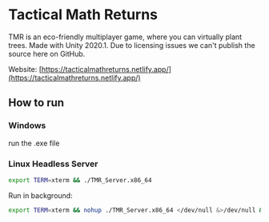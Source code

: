 # Tactical Math Returns

TMR is an eco-friendly multiplayer game, where you can virtually plant trees. Made with Unity 2020.1.
Due to licensing issues we can't publish the source here on GitHub.

Website: [https://tacticalmathreturns.netlify.app/](https://tacticalmathreturns.netlify.app/)

## How to run

### Windows

run the .exe file

### Linux Headless Server

```bash
export TERM=xterm && ./TMR_Server.x86_64
```

Run in background:

```bash
export TERM=xterm && nohup ./TMR_Server.x86_64 </dev/null &>/dev/null &
```
